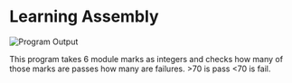 # Learning Assembly

![Program Output](https://steffanjones.dev/static/assembly.png)

This program takes 6 module marks as integers and checks how many of those marks are passes how many are failures. >70 is pass <70 is fail.
